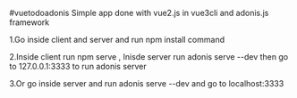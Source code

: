 #vuetodoadonis
Simple app done with vue2.js in vue3cli and adonis.js framework

1.Go inside client and server and run npm install command

2.Inside client run npm serve , Inisde server run adonis serve --dev then go to 127.0.0.1:3333 to run adonis server

3.Or go inside server and run adonis serve --dev and go to localhost:3333
